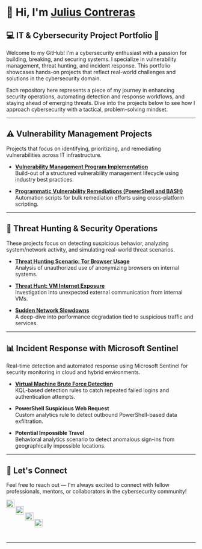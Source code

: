 # 👋 Hi, I'm [Julius Contreras](https://www.linkedin.com/in/juliuscontreras/)  
## 💻 IT & Cybersecurity Project Portfolio 🔐

Welcome to my GitHub! I'm a cybersecurity enthusiast with a passion for building, breaking, and securing systems. I specialize in vulnerability management, threat hunting, and incident response. This portfolio showcases hands-on projects that reflect real-world challenges and solutions in the cybersecurity domain.

Each repository here represents a piece of my journey in enhancing security operations, automating detection and response workflows, and staying ahead of emerging threats. Dive into the projects below to see how I approach cybersecurity with a tactical, problem-solving mindset.

---

## ⚠️ Vulnerability Management Projects

Projects that focus on identifying, prioritizing, and remediating vulnerabilities across IT infrastructure.

- [**Vulnerability Management Program Implementation**](https://github.com/juliuscontreras/vulnerability-management-program)  
  Build-out of a structured vulnerability management lifecycle using industry best practices.

- [**Programmatic Vulnerability Remediations (PowerShell and BASH)**](https://github.com/joshcybertest/programmatic-vulnerability-remediations)  
  Automation scripts for bulk remediation efforts using cross-platform scripting.

---

## 🚨 Threat Hunting & Security Operations

These projects focus on detecting suspicious behavior, analyzing system/network activity, and simulating real-world threat scenarios.

- [**Threat Hunting Scenario: Tor Browser Usage**](https://github.com/joshmadakor0/threat-hunting-scenario-tor)  
  Analysis of unauthorized use of anonymizing browsers on internal systems.

- [**Threat Hunt: VM Internet Exposure**](https://github.com/juliuscontreras/threat-hunt-vm-internet-exposure)  
  Investigation into unexpected external communication from internal VMs.

- [**Sudden Network Slowdowns**](https://github.com/juliuscontreras/Sudden-Network-Slowdowns)  
  A deep-dive into performance degradation tied to suspicious traffic and services.

---

## 📊 Incident Response with Microsoft Sentinel

Real-time detection and automated response using Microsoft Sentinel for security monitoring in cloud and hybrid environments.

- [**Virtual Machine Brute Force Detection**](https://github.com/juliuscontreras/Sentinel-VM-Brute-Force-Detection)  
  KQL-based detection rules to catch repeated failed logins and authentication attempts.

- **PowerShell Suspicious Web Request**  
  Custom analytics rule to detect outbound PowerShell-based data exfiltration.

- **Potential Impossible Travel**  
  Behavioral analytics scenario to detect anomalous sign-ins from geographically impossible locations.

---

## 🤝 Let's Connect

Feel free to reach out — I'm always excited to connect with fellow professionals, mentors, or collaborators in the cybersecurity community!

[<img align="left" alt="YouTube" width="22px" src="https://cdn.jsdelivr.net/npm/simple-icons@v3/icons/youtube.svg" />][youtube]  
[<img align="left" alt="Twitter" width="22px" src="https://cdn.jsdelivr.net/npm/simple-icons@v3/icons/twitter.svg" />][twitter]  
[<img align="left" alt="LinkedIn" width="22px" src="https://cdn.jsdelivr.net/npm/simple-icons@v3/icons/linkedin.svg" />][linkedin]  
[<img align="left" alt="Instagram" width="22px" src="https://cdn.jsdelivr.net/npm/simple-icons@v3/icons/instagram.svg" />][instagram]

<br/><br/>

---

[twitter]: https://twitter.com/___________  
[youtube]: https://www.youtube.com/c/___________  
[instagram]: https://www.instagram.com/___________  
[linkedin]: https://linkedin.com/in/juliuscontreras
